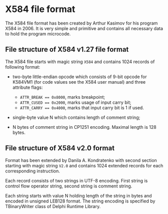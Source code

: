 # X584 file format

The X584 file format has been created by Arthur Kasimov for his program X584 in 2006.
It is very simple and primitive and contains all necessary data to hold the program
microcode.

## File structure of X584 v1.27 file format

The X584 file starts with magic string `X584` and contains 1024 records of following
format:

- two-byte little-endian opcode which consists of 9-bit opcode for K584VM1
  (for code values see the X584 user manual) and three attribute flags:
  - `ATTR_BREAK == 0x8000`, marks breakpoint;
  - `ATTR_CUSED == 0x2000`, marks usage of input carry bit;
  - `ATTR_CARRY == 0x4000`, marks that input carry bit is 1 if used.

- single-byte value N which contains length of comment string;

- N bytes of comment string in CP1251 encoding. Maximal length is 128 bytes.

## File structure of X584 v2.0 format

Format has been extended by Danila A. Kondratenko with second section starting with
magic string `V2.0` and contains 1024 extended records for each corresponding instruction.

Each record consists of two strings in UTF-8 encoding. First string is control flow
operator string, second string is comment string.

Each string starts with value N holding length of the string in bytes and encoded
in unsigned LEB128 format. The string encoding is specified by TBinaryWriter class
of Delphi Runtime Library.
